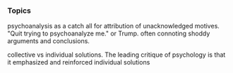 ### Topics

psychoanalysis as a catch all for attribution of unacknowledged motives. "Quit trying to psychoanalyze me." or Trump. often connoting shoddy arguments and conclusions.

collective vs individual solutions. The leading critique of psychology is that it emphasized and reinforced individual solutions